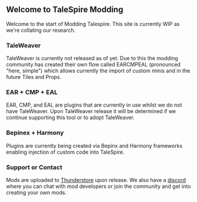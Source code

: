 ## Welcome to TaleSpire Modding
Welcome to the start of Modding Talespire.
This site is currently WIP as we're collating our research.

### TaleWeaver
TaleWeaver is currently not released as of yet. Due to this the modding community has created their own flow called EARCMPEAL (pronounced "here, simple") which allows currently the import of custom minis and in the future Tiles and Props.

### EAR + CMP + EAL
EAR, CMP, and EAL are plugins that are currently in use whilst we do not have TaleWeaver. Upon TaleWeaver release it will be determined if we continue supporting this tool or to adopt TaleWeaver. 

### Bepinex + Harmony
Plugins are currently being created via Bepinx and Harmony frameworks enabling injection of custom code into TaleSpire.

### Support or Contact
Mods are uploaded to [Thunderstore](Talespire.thunderstore.io/) upon release. We also have a [discord](https://discord.gg/vH2Ge6KsjW) where you can chat with mod developers or join the community and get into creating your own mods.

